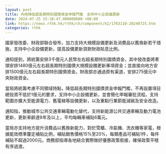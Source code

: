 ```yaml
---
layout: post
title: 內地降低超長期特別國債資金申報門檻　支持中小企設備更新
date: 2024-07-25 15:38:47.000000000 +08:00
link: https://news.rthk.hk/rthk/ch/component/k2/1763110-20240725.htm
categories: rthk
---
```


國家發改委、財政部聯合發布，加力支持大規模設備更新及消費品以舊換新若干措施，支持中小企設備更新，提高設備更新貸款財政貼息比例。

通知提到，將統籌安排3千億元人民幣左右超長期特別國債資金，其中發改委將牽頭安排1480億元左右超長期特別國債大規模設備更新專項資金；並直接向地方安排1500億元左右超長期特別國債資金。財政部亦通過原有渠道，安排275億元中央財政資金。

當局將統籌考慮不同領域特點，降低超長期特別國債資金申報門檻，不再設置項目總投資不低於1億元的要求，支持中小企設備更新，並會簡化申報審批流程。支持範圍亦擴大至能源電力、舊電梯等設備更新，以及重點行業節能減碳及安全改造。

通知指，推動城市公共交通車輛電動化替代，支持新能源公共交通車輛及動力電池更新，更新車齡達8年及以上，平均每輛車補貼6萬元。

當局亦支持地方提升消費品以舊換新能力，對於雪櫃、冷氣機、洗衣機等家電，根據能效標準釐定補貼比例，補貼銷售價格15%至20%，每類產品可補貼1件，每件補貼不超過2000元。商務部指導各地結合實際做好優惠政策銜接，確保政策平穩有序過渡。
